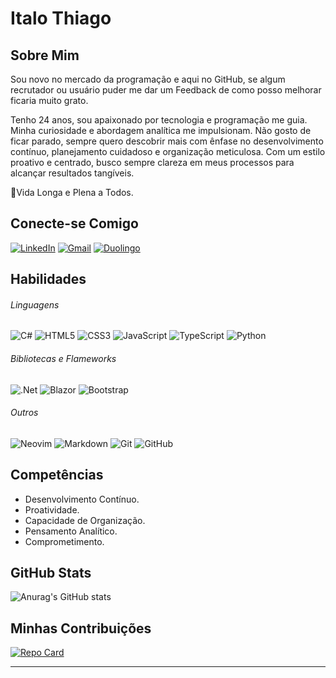 # Italo Thiago

## Sobre Mim

Sou novo no mercado da programação e aqui no GitHub, se algum recrutador ou usuário puder me dar um Feedback de como posso melhorar ficaria muito grato.

Tenho 24 anos, sou apaixonado por tecnologia e programação me guia. Minha curiosidade e abordagem analítica me impulsionam. Não gosto de ficar parado, sempre quero descobrir mais com ênfase no desenvolvimento contínuo, planejamento cuidadoso e organização meticulosa. Com um estilo proativo e centrado, busco sempre clareza em meus processos para alcançar resultados tangíveis.

🖖Vida Longa e Plena a Todos.

## Conecte-se Comigo
[![LinkedIn](https://img.shields.io/badge/LinkedIn-blue?style=for-the-badge&logo=linkedin&logoColor=fff)](https://www.linkedin.com/in/italo-thiago-17639818a/)
[![Gmail](https://img.shields.io/badge/Gmail-D14836?style=for-the-badge&logo=gmail&logoColor=white)](mailto:italothiago220@gmail.com)
[![Duolingo](https://img.shields.io/badge/Duolingo-%234DC730.svg?style=for-the-badge&logo=Duolingo&logoColor=white)](https://www.duolingo.com/profile/Italo-Thiago)

## Habilidades

###### Linguagens

![C#](https://img.shields.io/badge/c%23-%23239120.svg?style=for-the-badge&logo=csharp&logoColor=white)
![HTML5](https://img.shields.io/badge/html5-%23E34F26.svg?style=for-the-badge&logo=html5&logoColor=white)
![CSS3](https://img.shields.io/badge/css3-%231572B6.svg?style=for-the-badge&logo=css3&logoColor=white)
![JavaScript](https://img.shields.io/badge/javascript-%23323330.svg?style=for-the-badge&logo=javascript&logoColor=%23F7DF1E)
![TypeScript](https://img.shields.io/badge/typescript-%23007ACC.svg?style=for-the-badge&logo=typescript&logoColor=white)
![Python](https://img.shields.io/badge/python-3670A0?style=for-the-badge&logo=python&logoColor=ffdd54)

###### Bibliotecas e Flameworks

![.Net](https://img.shields.io/badge/.NET-5C2D91?style=for-the-badge&logo=.net&logoColor=white)
![Blazor](https://img.shields.io/badge/blazor-%235C2D91.svg?style=for-the-badge&logo=blazor&logoColor=white)
![Bootstrap](https://img.shields.io/badge/bootstrap-%238511FA.svg?style=for-the-badge&logo=bootstrap&logoColor=white)

###### Outros

![Neovim](https://img.shields.io/badge/NeoVim-%2357A143.svg?&style=for-the-badge&logo=neovim&logoColor=white)
![Markdown](https://img.shields.io/badge/markdown-%23000000.svg?style=for-the-badge&logo=markdown&logoColor=white)
![Git](https://img.shields.io/badge/git-%23F05033.svg?style=for-the-badge&logo=git&logoColor=white)
![GitHub](https://img.shields.io/badge/github-%23121011.svg?style=for-the-badge&logo=github&logoColor=white)

## Competências

- Desenvolvimento Contínuo.
- Proatividade.
- Capacidade de Organização.
- Pensamento Analítico.
- Comprometimento.

## GitHub Stats

![Anurag's GitHub stats](https://github-readme-stats.vercel.app/api?username=Italo-Thiago&show_icons=true&theme=dracula&hide_title=true)

## Minhas Contribuições

[![Repo Card](https://github-readme-stats.vercel.app/api/pin/?username=Italo-Thiago&repo=Estudos_DIO&theme=dracula&show_icons=true&icon_color=30A3DC&title_color=E94D5F&text_color=FFF)](https://github.com/Italo-Thiago/Estudos_DIO)
<hr>

